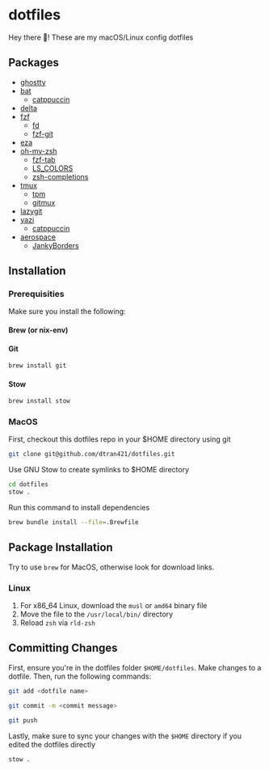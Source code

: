 # dotfiles

Hey there 👋! These are my macOS/Linux config dotfiles

## Packages

- [ghostty](https://ghostty.org/docs/install/binary)
- [bat](https://github.com/sharkdp/bat?tab=readme-ov-file#installation)
  - [catppuccin](https://github.com/catppuccin/bat?tab=readme-ov-file#usage)
- [delta](https://dandavison.github.io/delta/installation.html)
- [fzf](https://github.com/junegunn/fzf?tab=readme-ov-file#installation)
  - [fd](https://github.com/sharkdp/fd?tab=readme-ov-file#installation)
  - [fzf-git](https://github.com/trapd00r/LS_COLORS?tab=readme-ov-file#installation)
- [eza](https://github.com/eza-community/eza?tab=readme-ov-file#installation)
- [oh-my-zsh](https://github.com/ohmyzsh/ohmyzsh/?tab=readme-ov-file#basic-installation)
  - [fzf-tab](https://github.com/Aloxaf/fzf-tab?tab=readme-ov-file#install)
  - [LS_COLORS](https://github.com/trapd00r/LS_COLORS?tab=readme-ov-file#installation)
  - [zsh-completions](https://github.com/zsh-users/zsh-completions?tab=readme-ov-file#using-zsh-frameworks)
- [tmux](https://github.com/tmux/tmux/wiki/Installing)
  - [tpm](https://github.com/tmux-plugins/tpm?tab=readme-ov-file#installation)
  - [gitmux](https://github.com/arl/gitmux?tab=readme-ov-file#installing)
- [lazygit](https://github.com/jesseduffield/lazygit)
- [yazi](https://yazi-rs.github.io/docs/installation)
  - [catppuccin](https://github.com/yazi-rs/flavors/tree/main/catppuccin-mocha.yazi#-installation)
- [aerospace](https://nikitabobko.github.io/AeroSpace/guide#installation)
  - [JankyBorders](https://nikitabobko.github.io/AeroSpace/guide#installation)

## Installation

### Prerequisities

Make sure you install the following:

#### Brew (or nix-env)

#### Git

```sh
brew install git
```

#### Stow

```sh
brew install stow
```

### MacOS

First, checkout this dotfiles repo in your $HOME directory using git

```sh
git clone git@github.com/dtran421/dotfiles.git
```

Use GNU Stow to create symlinks to $HOME directory

```sh
cd dotfiles
stow .
```

Run this command to install dependencies

```sh
brew bundle install --file=.Brewfile
```

## Package Installation

Try to use `brew` for MacOS, otherwise look for download links.

### Linux

1. For x86_64 Linux, download the `musl` or `amd64` binary file
2. Move the file to the `/usr/local/bin/` directory
3. Reload `zsh` via `rld-zsh`

## Committing Changes

First, ensure you're in the dotfiles folder `$HOME/dotfiles`. Make changes to a dotfile.
Then, run the following commands:

```sh
git add <dotfile name>
```

```sh
git commit -m <commit message>
```

```sh
git push
```

Lastly, make sure to sync your changes with the `$HOME` directory if you edited
the dotfiles directly

```sh
stow .
```
